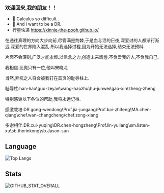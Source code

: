 ### 欢迎回来,我的朋友！！ 
- 🌱 Calculus so difficult..
- 👀 And i want to be a DR.
- 行星快递 https://xinnie-the-pooh.github.io/

在通往真理的方向大步向前,尽管满是荆棘,于是血与泪的日夜,深爱过的人都渐行渐远,深爱的世界陷入混乱.所以我选择过程,因为开始无法选择,结束无法预料.

片面不会深刻,广泛才能永恒.以信念之力,创造未来辉煌.不负爱我的人,不负我自己.

我相信.恶魔只有一位,他叫宋晓龙

当然,弃坑之人将会被我钉在首页的耻辱柱上.


耻辱柱:han-hao\guo-zeyan\wang-haozhu\hu-junwei\gao-xin\zheng-zheng


特别感谢以下各位的帮助,我将永远记得.


感激栽培:DR.gong-wendong\Prof.jia-jungang\Prof.bai-zhifeng\MA.chen-qiang\chef.wan-changcheng\chef.zong-xiang

多谢相伴:DR.cui-yuqing\DR.chen-hongzheng\Prof.lin-yuliang\sm.listen-xu\sb.thorinkong\sb.Jason-sun

## Language
![Top Langs](https://github-readme-stats.vercel.app/api/top-langs/?username=xinnie-the-pooh)

## Stats
 ![GITHUB_STAT_OVERALL](https://github-readme-stats.vercel.app/api?username=xinnie-the-pooh&include_all_commits=false&count_private=true&show_icons=true&theme=swift)


